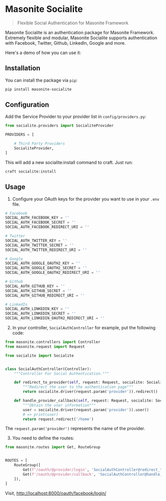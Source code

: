 # Masonite Socialite

> Flexible Social Authentication for Masonite Framework

Masonite Socialite is an authentication package for Masonite Framework. Extremely flexible and modular, Masonite Socialite supports authentication with Facebook, Twitter, Github, LinkedIn, Google and more.

Here's a demo of how you can use it:

## Installation

You can install the package via `pip`:

```bash
pip install masonite-socialite
```

## Configuration

Add the Service Provider to your provider list in `config/providers.py`:

```python
from socialite.providers import SocialiteProvider

PROVIDERS = [

    # Third Party Providers
    SocialiteProvider,
]
```

This will add a new socialite:install command to craft. Just run:

```bash
craft socialite:install
```

## Usage

1. Configure your OAuth keys for the provider you want to use in your `.env` file.

```python
# Facebook
SOCIAL_AUTH_FACEBOOK_KEY = ''
SOCIAL_AUTH_FACEBOOK_SECRET = ''
SOCIAL_AUTH_FACEBOOK_REDIRECT_URI = ''

# Twitter
SOCIAL_AUTH_TWITTER_KEY = ''
SOCIAL_AUTH_TWITTER_SECRET = ''
SOCIAL_AUTH_TWITTER_REDIRECT_URI = ''

# Google
SOCIAL_AUTH_GOOGLE_OAUTH2_KEY = ''
SOCIAL_AUTH_GOOGLE_OAUTH2_SECRET = ''
SOCIAL_AUTH_GOOGLE_OAUTH2_REDIRECT_URI = ''

# Github
SOCIAL_AUTH_GITHUB_KEY = ''
SOCIAL_AUTH_GITHUB_SECRET = ''
SOCIAL_AUTH_GITHUB_REDIRECT_URI = ''

# LinkedIn
SOCIAL_AUTH_LINKEDIN_KEY = ''
SOCIAL_AUTH_LINKEDIN_SECRET = ''
SOCIAL_AUTH_LINKEDIN_OAUTH2_REDIRECT_URI = ''
```

2. In your controller, `SocialAuthController` for example, put the following code:

```python
from masonite.controllers import Controller
from masonite.request import Request

from socialite import Socialite


class SocialAuthController(Controller):
    """Controller For Social Authentication."""

    def redirect_to_provider(self, request: Request, socialite: Socialite):
        """Redirect the user to the authentication page"""
        return socialite.driver(request.param('provider')).redirect()

    def handle_provider_callback(self, request: Request, socialite: Socialite):
        """Obtain the user information"""
        user = socialite.driver(request.param('provider')).user()
        # => print(user)
        return request.redirect('/home')
```

The ```request.param('provider')``` represents the name of the provider.

3. You need to define the routes:

```python
from masonite.routes import Get, RouteGroup


ROUTES = [
    RouteGroup([
        Get(f'/oauth/@provider/login', 'SocialAuthController@redirect_to_provider'),
        Get(f'/oauth/@provider/callback', 'SocialAuthController@handle_provider_callback'),
    ]),
]
```

Visit, [http://localhost:8000/oauth/facebook/login/](http://localhost:8000/social/facebook/login/)
